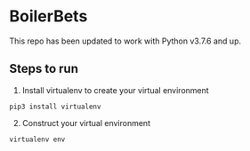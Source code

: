 # BoilerBets
This repo has been updated to work with Python v3.7.6 and up.
## Steps to run
1. Install virtualenv to create your virtual environment

```pip3 install virtualenv```

2. Construct your virtual environment

`virtualenv env`
